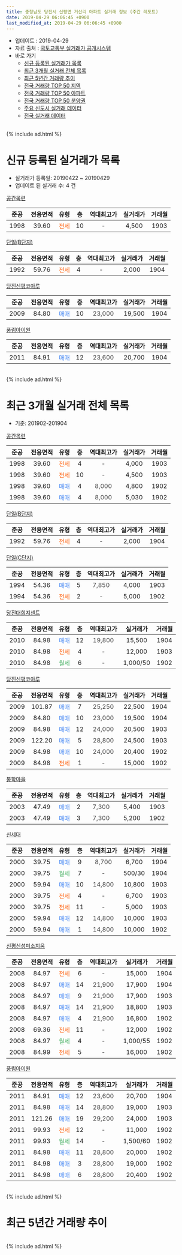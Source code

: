 ```yaml
---
title: 충청남도 당진시 신평면 거산리 아파트 실거래 정보 (주간 레포트)
date: 2019-04-29 06:06:45 +0900
last_modified_at: 2019-04-29 06:06:45 +0900
---
```


* 업데이트 : 2019-04-29
* 자료 출처 : [국토교통부 실거래가 공개시스템](http://rt.molit.go.kr)
* 바로 가기
    * [신규 등록된 실거래가 목록](#신규-등록된-실거래가-목록)
    * [최근 3개월 실거래 전체 목록](#최근-3개월-실거래-전체-목록)
    * [최근 5년간 거래량 추이](#최근-5년간-거래량-추이)
    * [전국 거래량 TOP 50 지역](https://inasie.github.io/apt-trade-info/최근-3개월-전국에서-가장-거래가-많이-발생한-지역)
    * [전국 거래량 TOP 50 아파트](https://inasie.github.io/apt-trade-info/최근-3개월-전국에서-가장-거래가-많이-발생한-아파트)
    * [전국 거래량 TOP 50 분양권](https://inasie.github.io/apt-trade-info/최근-3개월-전국에서-가장-거래가-많이-발생한-분양권)
    * [주요 신도시 실거래 데이터](https://inasie.github.io/apt-trade-info/주요-신도시)
    * [전국 실거래 데이터](https://inasie.github.io/apt-trade-info/전국)
<br>
{% include ad.html %}
<br>

# 신규 등록된 실거래가 목록
* 실거래가 등록일: 20190422 ~ 20190429
* 업데이트 된 실거래 수: 4 건


[공간목련](https://search.naver.com/search.naver?query=%EC%B6%A9%EC%B2%AD%EB%82%A8%EB%8F%84+%EB%8B%B9%EC%A7%84%EC%8B%9C+%EC%8B%A0%ED%8F%89%EB%A9%B4+%EA%B1%B0%EC%82%B0%EB%A6%AC+%EA%B3%B5%EA%B0%84%EB%AA%A9%EB%A0%A8)

|준공|전용면적|유형|층|역대최고가|실거래가|거래월|
|:---:|:---:|:---:|:---:|:---:|:---:|:---:|
|1998|39.60|<span style="color:#ff5a00">전세</span>|10|<span style="color:#444444">-</span>|4,500|1903|

[단일(B단지)](https://search.naver.com/search.naver?query=%EC%B6%A9%EC%B2%AD%EB%82%A8%EB%8F%84+%EB%8B%B9%EC%A7%84%EC%8B%9C+%EC%8B%A0%ED%8F%89%EB%A9%B4+%EA%B1%B0%EC%82%B0%EB%A6%AC+%EB%8B%A8%EC%9D%BC%28B%EB%8B%A8%EC%A7%80%29)

|준공|전용면적|유형|층|역대최고가|실거래가|거래월|
|:---:|:---:|:---:|:---:|:---:|:---:|:---:|
|1992|59.76|<span style="color:#ff5a00">전세</span>|4|<span style="color:#444444">-</span>|2,000|1904|

[당진신평코아루](https://search.naver.com/search.naver?query=%EC%B6%A9%EC%B2%AD%EB%82%A8%EB%8F%84+%EB%8B%B9%EC%A7%84%EC%8B%9C+%EC%8B%A0%ED%8F%89%EB%A9%B4+%EA%B1%B0%EC%82%B0%EB%A6%AC+%EB%8B%B9%EC%A7%84%EC%8B%A0%ED%8F%89%EC%BD%94%EC%95%84%EB%A3%A8)

|준공|전용면적|유형|층|역대최고가|실거래가|거래월|
|:---:|:---:|:---:|:---:|:---:|:---:|:---:|
|2009|84.80|<span style="color:#4285f3">매매</span>|10|<span style="color:#444444">23,000</span>|19,500|1904|

[풍림아이원](https://search.naver.com/search.naver?query=%EC%B6%A9%EC%B2%AD%EB%82%A8%EB%8F%84+%EB%8B%B9%EC%A7%84%EC%8B%9C+%EC%8B%A0%ED%8F%89%EB%A9%B4+%EA%B1%B0%EC%82%B0%EB%A6%AC+%ED%92%8D%EB%A6%BC%EC%95%84%EC%9D%B4%EC%9B%90)

|준공|전용면적|유형|층|역대최고가|실거래가|거래월|
|:---:|:---:|:---:|:---:|:---:|:---:|:---:|
|2011|84.91|<span style="color:#4285f3">매매</span>|12|<span style="color:#444444">23,600</span>|20,700|1904|


<br>
{% include ad.html %}
<br>

# 최근 3개월 실거래 전체 목록
* 기준: 201902-201904


[공간목련](https://search.naver.com/search.naver?query=%EC%B6%A9%EC%B2%AD%EB%82%A8%EB%8F%84+%EB%8B%B9%EC%A7%84%EC%8B%9C+%EC%8B%A0%ED%8F%89%EB%A9%B4+%EA%B1%B0%EC%82%B0%EB%A6%AC+%EA%B3%B5%EA%B0%84%EB%AA%A9%EB%A0%A8)

|준공|전용면적|유형|층|역대최고가|실거래가|거래월|
|:---:|:---:|:---:|:---:|:---:|:---:|:---:|
|1998|39.60|<span style="color:#ff5a00">전세</span>|4|<span style="color:#444444">-</span>|4,000|1903|
|1998|39.60|<span style="color:#ff5a00">전세</span>|10|<span style="color:#444444">-</span>|4,500|1903|
|1998|39.60|<span style="color:#4285f3">매매</span>|4|<span style="color:#444444">8,000</span>|4,800|1902|
|1998|39.60|<span style="color:#4285f3">매매</span>|4|<span style="color:#444444">8,000</span>|5,030|1902|

[단일(B단지)](https://search.naver.com/search.naver?query=%EC%B6%A9%EC%B2%AD%EB%82%A8%EB%8F%84+%EB%8B%B9%EC%A7%84%EC%8B%9C+%EC%8B%A0%ED%8F%89%EB%A9%B4+%EA%B1%B0%EC%82%B0%EB%A6%AC+%EB%8B%A8%EC%9D%BC%28B%EB%8B%A8%EC%A7%80%29)

|준공|전용면적|유형|층|역대최고가|실거래가|거래월|
|:---:|:---:|:---:|:---:|:---:|:---:|:---:|
|1992|59.76|<span style="color:#ff5a00">전세</span>|4|<span style="color:#444444">-</span>|2,000|1904|

[단일(C단지)](https://search.naver.com/search.naver?query=%EC%B6%A9%EC%B2%AD%EB%82%A8%EB%8F%84+%EB%8B%B9%EC%A7%84%EC%8B%9C+%EC%8B%A0%ED%8F%89%EB%A9%B4+%EA%B1%B0%EC%82%B0%EB%A6%AC+%EB%8B%A8%EC%9D%BC%28C%EB%8B%A8%EC%A7%80%29)

|준공|전용면적|유형|층|역대최고가|실거래가|거래월|
|:---:|:---:|:---:|:---:|:---:|:---:|:---:|
|1994|54.36|<span style="color:#4285f3">매매</span>|5|<span style="color:#444444">7,850</span>|4,000|1903|
|1994|54.36|<span style="color:#ff5a00">전세</span>|2|<span style="color:#444444">-</span>|5,000|1902|

[당진대희지센트](https://search.naver.com/search.naver?query=%EC%B6%A9%EC%B2%AD%EB%82%A8%EB%8F%84+%EB%8B%B9%EC%A7%84%EC%8B%9C+%EC%8B%A0%ED%8F%89%EB%A9%B4+%EA%B1%B0%EC%82%B0%EB%A6%AC+%EB%8B%B9%EC%A7%84%EB%8C%80%ED%9D%AC%EC%A7%80%EC%84%BC%ED%8A%B8)

|준공|전용면적|유형|층|역대최고가|실거래가|거래월|
|:---:|:---:|:---:|:---:|:---:|:---:|:---:|
|2010|84.98|<span style="color:#4285f3">매매</span>|12|<span style="color:#444444">19,800</span>|15,500|1904|
|2010|84.98|<span style="color:#ff5a00">전세</span>|4|<span style="color:#444444">-</span>|12,000|1903|
|2010|84.98|<span style="color:#34a853">월세</span>|6|<span style="color:#444444">-</span>|1,000/50|1902|

[당진신평코아루](https://search.naver.com/search.naver?query=%EC%B6%A9%EC%B2%AD%EB%82%A8%EB%8F%84+%EB%8B%B9%EC%A7%84%EC%8B%9C+%EC%8B%A0%ED%8F%89%EB%A9%B4+%EA%B1%B0%EC%82%B0%EB%A6%AC+%EB%8B%B9%EC%A7%84%EC%8B%A0%ED%8F%89%EC%BD%94%EC%95%84%EB%A3%A8)

|준공|전용면적|유형|층|역대최고가|실거래가|거래월|
|:---:|:---:|:---:|:---:|:---:|:---:|:---:|
|2009|101.87|<span style="color:#4285f3">매매</span>|7|<span style="color:#444444">25,250</span>|22,500|1904|
|2009|84.80|<span style="color:#4285f3">매매</span>|10|<span style="color:#444444">23,000</span>|19,500|1904|
|2009|84.98|<span style="color:#4285f3">매매</span>|12|<span style="color:#444444">24,000</span>|20,500|1903|
|2009|122.20|<span style="color:#4285f3">매매</span>|5|<span style="color:#444444">28,800</span>|24,500|1903|
|2009|84.98|<span style="color:#4285f3">매매</span>|10|<span style="color:#444444">24,000</span>|20,400|1902|
|2009|84.98|<span style="color:#ff5a00">전세</span>|1|<span style="color:#444444">-</span>|15,000|1902|

[봉학마을](https://search.naver.com/search.naver?query=%EC%B6%A9%EC%B2%AD%EB%82%A8%EB%8F%84+%EB%8B%B9%EC%A7%84%EC%8B%9C+%EC%8B%A0%ED%8F%89%EB%A9%B4+%EA%B1%B0%EC%82%B0%EB%A6%AC+%EB%B4%89%ED%95%99%EB%A7%88%EC%9D%84)

|준공|전용면적|유형|층|역대최고가|실거래가|거래월|
|:---:|:---:|:---:|:---:|:---:|:---:|:---:|
|2003|47.49|<span style="color:#4285f3">매매</span>|2|<span style="color:#444444">7,300</span>|5,400|1903|
|2003|47.49|<span style="color:#4285f3">매매</span>|3|<span style="color:#444444">7,300</span>|5,200|1902|

[신세대](https://search.naver.com/search.naver?query=%EC%B6%A9%EC%B2%AD%EB%82%A8%EB%8F%84+%EB%8B%B9%EC%A7%84%EC%8B%9C+%EC%8B%A0%ED%8F%89%EB%A9%B4+%EA%B1%B0%EC%82%B0%EB%A6%AC+%EC%8B%A0%EC%84%B8%EB%8C%80)

|준공|전용면적|유형|층|역대최고가|실거래가|거래월|
|:---:|:---:|:---:|:---:|:---:|:---:|:---:|
|2000|39.75|<span style="color:#4285f3">매매</span>|9|<span style="color:#444444">8,700</span>|6,700|1904|
|2000|39.75|<span style="color:#34a853">월세</span>|7|<span style="color:#444444">-</span>|500/30|1904|
|2000|59.94|<span style="color:#4285f3">매매</span>|10|<span style="color:#444444">14,800</span>|10,800|1903|
|2000|39.75|<span style="color:#ff5a00">전세</span>|4|<span style="color:#444444">-</span>|6,700|1903|
|2000|39.75|<span style="color:#ff5a00">전세</span>|11|<span style="color:#444444">-</span>|5,000|1903|
|2000|59.94|<span style="color:#4285f3">매매</span>|12|<span style="color:#444444">14,800</span>|10,000|1903|
|2000|59.94|<span style="color:#4285f3">매매</span>|1|<span style="color:#444444">14,800</span>|10,000|1902|

[신평신성미소지움](https://search.naver.com/search.naver?query=%EC%B6%A9%EC%B2%AD%EB%82%A8%EB%8F%84+%EB%8B%B9%EC%A7%84%EC%8B%9C+%EC%8B%A0%ED%8F%89%EB%A9%B4+%EA%B1%B0%EC%82%B0%EB%A6%AC+%EC%8B%A0%ED%8F%89%EC%8B%A0%EC%84%B1%EB%AF%B8%EC%86%8C%EC%A7%80%EC%9B%80)

|준공|전용면적|유형|층|역대최고가|실거래가|거래월|
|:---:|:---:|:---:|:---:|:---:|:---:|:---:|
|2008|84.97|<span style="color:#ff5a00">전세</span>|6|<span style="color:#444444">-</span>|15,000|1904|
|2008|84.97|<span style="color:#4285f3">매매</span>|14|<span style="color:#444444">21,900</span>|17,900|1904|
|2008|84.97|<span style="color:#4285f3">매매</span>|9|<span style="color:#444444">21,900</span>|17,900|1903|
|2008|84.97|<span style="color:#4285f3">매매</span>|14|<span style="color:#444444">21,900</span>|18,800|1903|
|2008|84.97|<span style="color:#4285f3">매매</span>|4|<span style="color:#444444">21,900</span>|16,800|1902|
|2008|69.36|<span style="color:#ff5a00">전세</span>|11|<span style="color:#444444">-</span>|12,000|1902|
|2008|84.97|<span style="color:#34a853">월세</span>|4|<span style="color:#444444">-</span>|1,000/55|1902|
|2008|84.99|<span style="color:#ff5a00">전세</span>|5|<span style="color:#444444">-</span>|16,000|1902|

[풍림아이원](https://search.naver.com/search.naver?query=%EC%B6%A9%EC%B2%AD%EB%82%A8%EB%8F%84+%EB%8B%B9%EC%A7%84%EC%8B%9C+%EC%8B%A0%ED%8F%89%EB%A9%B4+%EA%B1%B0%EC%82%B0%EB%A6%AC+%ED%92%8D%EB%A6%BC%EC%95%84%EC%9D%B4%EC%9B%90)

|준공|전용면적|유형|층|역대최고가|실거래가|거래월|
|:---:|:---:|:---:|:---:|:---:|:---:|:---:|
|2011|84.91|<span style="color:#4285f3">매매</span>|12|<span style="color:#444444">23,600</span>|20,700|1904|
|2011|84.98|<span style="color:#4285f3">매매</span>|14|<span style="color:#444444">28,800</span>|19,000|1903|
|2011|121.26|<span style="color:#4285f3">매매</span>|19|<span style="color:#444444">29,200</span>|24,000|1903|
|2011|99.93|<span style="color:#ff5a00">전세</span>|12|<span style="color:#444444">-</span>|11,000|1902|
|2011|99.93|<span style="color:#34a853">월세</span>|14|<span style="color:#444444">-</span>|1,500/60|1902|
|2011|84.98|<span style="color:#4285f3">매매</span>|11|<span style="color:#444444">28,800</span>|20,000|1902|
|2011|84.98|<span style="color:#4285f3">매매</span>|3|<span style="color:#444444">28,800</span>|19,000|1902|
|2011|84.98|<span style="color:#4285f3">매매</span>|6|<span style="color:#444444">28,800</span>|20,400|1902|


<br>
{% include ad.html %}
<br>

# 최근 5년간 거래량 추이


<div style="width:100%;">
    <canvas id="deal_progress" height="200"></canvas>
</div>

<script>
new Chart(document.getElementById("deal_progress"), {
    type: 'line',
    data: {
        labels: ['201404','201405','201406','201407','201408','201409','201410','201411','201412','201501','201502','201503','201504','201505','201506','201507','201508','201509','201510','201511','201512','201601','201602','201603','201604','201605','201606','201607','201608','201609','201610','201611','201612','201701','201702','201703','201704','201705','201706','201707','201708','201709','201710','201711','201712','201801','201802','201803','201804','201805','201806','201807','201808','201809','201810','201811','201812','201901','201902','201903','201904'],
        datasets: [{
            label: '매매',
            pointRadius: 1,
            data: [30, 27, 31, 22, 20, 39, 37, 20, 32, 38, 35, 50, 31, 29, 36, 30, 46, 30, 24, 15, 19, 15, 24, 33, 17, 14, 16, 6, 12, 14, 9, 15, 3, 3, 18, 15, 10, 14, 14, 12, 14, 11, 8, 12, 4, 12, 14, 15, 12, 18, 7, 8, 10, 12, 9, 13, 12, 12, 9, 10, 6],
            borderColor: "rgba(255, 201, 14, 1)",
            backgroundColor: "rgba(255, 201, 14, 0.5)",
            fill: false,
            lineTension: 0
        },{
            label: '전월세',
            pointRadius: 1,
            data: [20, 19, 13, 26, 21, 24, 22, 12, 14, 9, 16, 21, 17, 20, 15, 20, 18, 16, 27, 21, 14, 10, 12, 21, 12, 9, 9, 14, 11, 9, 12, 7, 13, 10, 15, 8, 9, 8, 5, 7, 10, 9, 7, 9, 8, 13, 6, 12, 9, 4, 7, 13, 2, 4, 7, 7, 6, 10, 8, 5, 3],
            borderColor: "rgba(0, 141, 185, 1)",
            backgroundColor: "rgba(0, 141, 185, 0.5)",
            fill: false,
            lineTension: 0
        }
        ]
    },
    options: {
        responsive: true,
        title: {
            display: false
        },
        tooltips: {
            mode: 'index',
            intersect: false
        },
        hover: {
            mode: 'nearest',
            intersect: true
        },
        scales: {
            xAxes: [{
                display: true,
                scaleLabel: {
                    display: true,
                    labelString: '년/월'
                }
            }],
            yAxes: [{
                display: true,
                ticks: {
                    suggestedMin: 0,
                },
                scaleLabel: {
                    display: true,
                    labelString: '실거래 수'
                }
            }]
        }
    }
});

</script>


<br>
{% include ad.html %}
<br>

